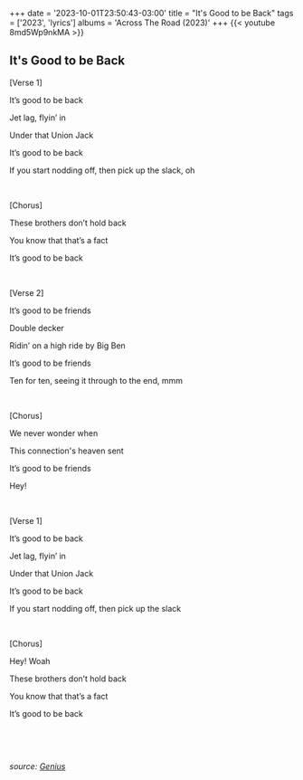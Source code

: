 +++
date = '2023-10-01T23:50:43-03:00'
title = "It's Good to be Back"
tags = ['2023',  'lyrics']
albums = 'Across The Road (2023)'
+++
{{< youtube 8md5Wp9nkMA >}}

## It's Good to be Back

[Verse 1]

It’s good to be back

Jet lag, flyin’ in

Under that Union Jack

It’s good to be back

If you start nodding off, then pick up the slack, oh

&nbsp;

[Chorus]

These brothers don’t hold back

You know that that’s a fact

It’s good to be back

&nbsp;

[Verse 2]

It’s good to be friends

Double decker

Ridin’ on a high ride by Big Ben

It’s good to be friends

Ten for ten, seeing it through to the end, mmm

&nbsp;

[Chorus]

We never wonder when

This connection's heaven sent

It’s good to be friends

Hey!

&nbsp;

[Verse 1]

It’s good to be back

Jet lag, flyin’ in

Under that Union Jack

It’s good to be back

If you start nodding off, then pick up the slack

&nbsp;

[Chorus]

Hey! Woah

Thеse brothers don’t hold back

You know that that’s a fact

It’s good to be back

&nbsp;

&nbsp;

_source: [Genius](https://genius.com/artists/First-of-october)_
